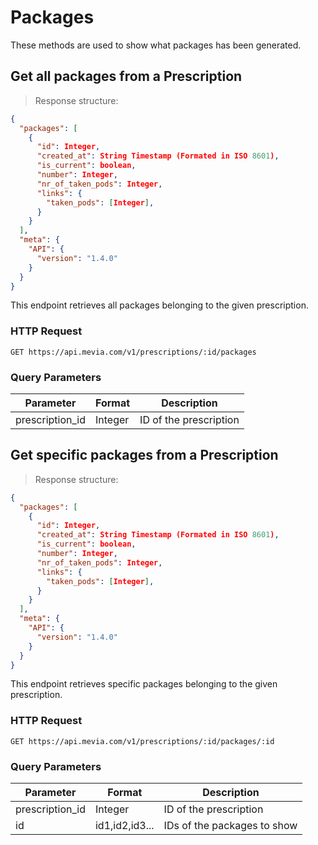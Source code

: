 # Packages
These methods are used to show what packages has been generated.

## Get all packages from a Prescription

> Response structure:

```json
{
  "packages": [
    {
      "id": Integer,
      "created_at": String Timestamp (Formated in ISO 8601),
      "is_current": boolean,
      "number": Integer,
      "nr_of_taken_pods": Integer,
      "links": {
        "taken_pods": [Integer],
      }
    }
  ],
  "meta": {
    "API": {
      "version": "1.4.0"
    }
  }
}
```

This endpoint retrieves all packages belonging to the given prescription.

### HTTP Request

`GET https://api.mevia.com/v1/prescriptions/:id/packages`

### Query Parameters
Parameter       | Format        | Description
---------       | -------       | -----------
prescription_id | Integer       | ID of the prescription

## Get specific packages from a Prescription

> Response structure:

```json
{
  "packages": [
    {
      "id": Integer,
      "created_at": String Timestamp (Formated in ISO 8601),
      "is_current": boolean,
      "number": Integer,
      "nr_of_taken_pods": Integer,
      "links": {
        "taken_pods": [Integer],
      }
    }
  ],
  "meta": {
    "API": {
      "version": "1.4.0"
    }
  }
}
```

This endpoint retrieves specific packages belonging to the given prescription.

### HTTP Request

`GET https://api.mevia.com/v1/prescriptions/:id/packages/:id`

### Query Parameters
Parameter       | Format        | Description
---------       | -------       | -----------
prescription_id | Integer       | ID of the prescription
id              | id1,id2,id3...| IDs of the packages to show